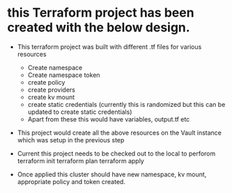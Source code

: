 # this Terraform project has been created with the below design.

- This terraform project was built with different .tf files for various resources
   - Create namespace
   - Create namespace token
   - create policy
   - create providers
   - create kv mount
   - create static credentials (currently this is randomized but this can be updated to create static credentials)
   - Apart from these this would have variables, output.tf etc

- This project would create all the above resources on the Vault instance which was setup in the previous step
- Current this project needs to be checked out to the local to perforom
     terraform init
     terraform plan
     terraform apply 
- Once applied this cluster should have new namespace, kv mount, appropriate policy and token created.


